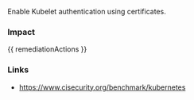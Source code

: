 
Enable Kubelet authentication using certificates.

### Impact
<!-- Add Impact here -->

<!-- DO NOT CHANGE -->
{{ remediationActions }}

### Links
- https://www.cisecurity.org/benchmark/kubernetes


